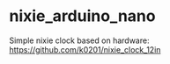 # nixie_arduino_nano

Simple nixie clock based on hardware: 
https://github.com/k0201/nixie_clock_12in